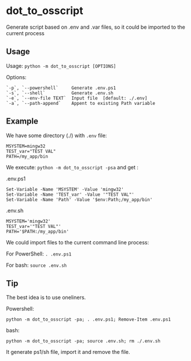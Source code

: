# dot_to_osscript
Generate script based on .env and .var files, so it could be imported to the current process

## Usage
Usage: `python -m dot_to_osscript [OPTIONS]`

Options:

```
`-p`, `--powershell`     Generate .env.ps1
`-s`, `--shell`          Generate .env.sh
`-e`, `--env-file TEXT`  Input file  [default: ./.env]
`-a`, `--path-append`    Appent to existing Path variable
```

## Example

We have some directory (./) with `.env` file:

```
MSYSTEM=mingw32
TEST_var="TEST VAL"
PATH=/my_app/bin
```

We execute: `python -m dot_to_osscript -psa` and get :

.env.ps1
```
Set-Variable -Name 'MSYSTEM' -Value 'mingw32'
Set-Variable -Name 'TEST_var' -Value '"TEST VAL"'
Set-Variable -Name 'Path' -Value '$env:Path;/my_app/bin'
```

.env.sh
```
MSYSTEM='mingw32'
TEST_var='"TEST VAL"'
PATH='$PATH:/my_app/bin'
```

We could import files to the current command line process:

For PowerShell: `. .env.ps1`

For bash: `source .env.sh`

## Tip
The best idea is to use oneliners.

Powershell:
```
python -m dot_to_osscript -pa; . .env.ps1; Remove-Item .env.ps1
```

bash:
```
python -m dot_to_osscript -pa; source .env.sh; rm ./.env.sh
```

It generate ps1/sh file, import it and remove the file.